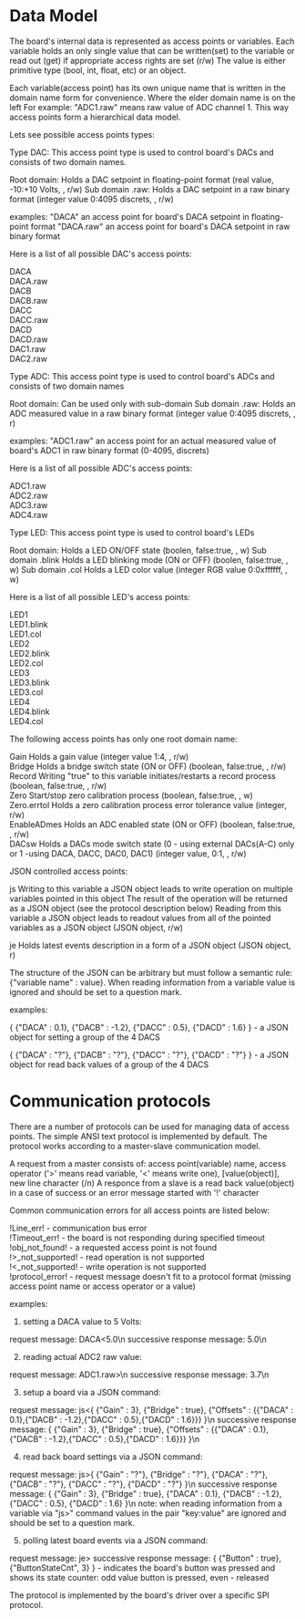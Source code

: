 # Data Model

The board's internal data is represented as access points or variables.
Each variable holds an only single value that can be written(set) to the variable or read out (get) if appropriate access rights are set (r/w)
The value is either primitive type (bool, int, float, etc) or an object.

Each variable(access point) has its own unique name that is written in the domain name form for convenience. Where the elder domain name is on the left
For example: "ADC1.raw" means raw value of ADC channel 1.
This way access points form a hierarchical data model.

Lets see possible access points types:

Type DAC: This access point type is used to control board's DACs and consists of two domain names.

Root domain:        Holds a DAC setpoint in floating-point format (real value, -10:+10 Volts, <float>, r/w)
Sub domain .raw:    Holds a DAC setpoint in a raw binary format (integer value 0:4095 discrets, <int>, r/w)

examples:
"DACA"        an access point for board's DACA setpoint in floating-point format
"DACA.raw"    an access point for board's DACA setpoint in raw binary format

Here is a list of all possible DAC's access points:

DACA <br />
DACA.raw <br />
DACB <br />
DACB.raw <br />
DACC <br />
DACC.raw <br />
DACD <br />
DACD.raw <br />
DAC1.raw <br />
DAC2.raw <br />



Type ADC: This access point type is used to control board's ADCs and consists of two domain names

Root domain:        Can be used only with sub-domain
Sub domain .raw:    Holds an ADC measured value in a raw binary format (integer value 0:4095 discrets, <int>, r)

examples:
"ADC1.raw"   an access point for an actual measured value of board's ADC1 in raw binary format (0-4095, discrets)

Here is a list of all possible ADC's access points:

ADC1.raw <br />
ADC2.raw <br />
ADC3.raw <br />
ADC4.raw <br />



Type LED: This access point type is used to control board's LEDs 

Root domain:        Holds a LED ON/OFF state (boolen, false:true, <bool>, w)
Sub domain .blink   Holds a LED blinking mode (ON or OFF) (boolen, false:true, <bool>, w)
Sub domain .col     Holds a LED color value (integer RGB value 0:0xffffff, <unsigned int>, w)

Here is a list of all possible LED's access points:

LED1 <br />
LED1.blink <br />
LED1.col <br />
LED2 <br />
LED2.blink <br />
LED2.col <br />
LED3 <br />
LED3.blink <br />
LED3.col <br />
LED4 <br />
LED4.blink <br />
LED4.col <br />


The following access points has only one root domain name:

Gain                Holds a gain value (integer value 1:4, <int>, r/w) <br />
Bridge              Holds a bridge switch state (ON or OFF) (boolean, false:true, <bool>, r/w) <br />
Record              Writing "true" to this variable initiates/restarts a record process (boolean, false:true, <bool>, r/w) <br />
Zero                Start/stop zero calibration process (boolean, false:true, <bool>, w) <br />
Zero.errtol         Holds a zero calibration process error tolerance value (integer, <int> r/w) <br />
EnableADmes         Holds an ADC enabled state (ON or OFF) (boolean, false:true, <bool>, r/w) <br />
DACsw               Holds a DACs mode switch state (0 - using external DACs(A-C) only or 1 -using DACA, DACC, DAC0, DAC1) (integer value, 0:1, <int>, r/w) <br />


JSON controlled access points:

js                  Writing to this variable a JSON object leads to write operation on multiple variables pointed in this object
                    The result of the operation will be returned as a JSON object (see the protocol description below)
                    Reading from this variable a JSON object leads to readout values from all of the pointed variables as a JSON object
                    (JSON object, r/w)
                    
je                  Holds latest events description in a form of a JSON object (JSON object, r)

The structure of the JSON can be arbitrary but must follow a semantic rule: {"variable name" : value}. When reading information from a variable value is ignored and should be set to a question mark.

examples: 

{
  {"DACA" : 0.1},
  {"DACB" : -1.2},
  {"DACC" : 0.5},
  {"DACD" : 1.6}
}
                - a JSON object for setting a group of the 4 DACS
                

{
  {"DACA" : "?"},
  {"DACB" : "?"},
  {"DACC" : "?"},
  {"DACD" : "?"}
}
                - a JSON object for read back values of a group of the 4 DACS


# Communication protocols

There are a number of protocols can be used for managing data of access points.
The simple ANSI text protocol is implemented by default.
The protocol works according to a master-slave communication model.

A request from a master consists of: access point(variable) name, access operator ('>' means read variable, '<' means write one), [value(object)], new line character (/n)
A responce from a slave is a read back value(object) in a case of success or an error message started with '!' character

Common communication errors for all access points are listed below:

!Line_err!              - communication bus error <br />
!Timeout_err!          - the board is not responding during specified timeout <br />
!obj_not_found!         - a requested access point is not found <br />
!>_not_supported!       - read operation is not supported <br />
!<_not_supported!       - write operation is not supported <br />
!protocol_error!        - request message doesn't fit to a protocol format (missing access point name or access operator or a value) <br />


examples:

1. setting a DACA value to 5 Volts:

request message:                DACA<5.0\n
successive response message:     5.0\n

2. reading actual ADC2 raw value:

request message:                ADC1.raw>\n
successive response message:     3.7\n

3. setup a board via a JSON command:

request message:                js<{ {"Gain" : 3}, {"Bridge" : true}, {"Offsets" : {{"DACA" : 0.1},{"DACB" : -1.2},{"DACC" : 0.5},{"DACD" : 1.6}}} }\n
successive response message:     { {"Gain" : 3}, {"Bridge" : true}, {"Offsets" : {{"DACA" : 0.1},{"DACB" : -1.2},{"DACC" : 0.5},{"DACD" : 1.6}}} }\n

4. read back board settings via a JSON command:

request message:                js>{ {"Gain" : "?"}, {"Bridge" : "?"}, {"DACA" : "?"}, {"DACB" : "?"}, {"DACC" : "?"}, {"DACD" : "?"} }\n
successive response message:     { {"Gain" : 3}, {"Bridge" : true}, {"DACA" : 0.1}, {"DACB" : -1.2}, {"DACC" : 0.5}, {"DACD" : 1.6} }\n
note: when reading information from a variable via "js>" command values in the pair "key:value" are ignored and should be set to a question mark.

5. polling latest board events via a JSON command:

request message:                je>
successive response message:    { {"Button" : true}, {"ButtonStateCnt", 3} } - indicates the board's button was pressed and shows its state counter:
odd value button is pressed, even - released


The protocol is implemented by the board's driver over a specific SPI protocol.







